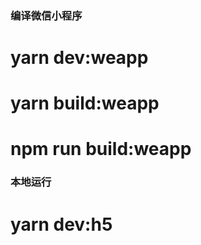 ### 编译微信小程序

#  yarn dev:weapp

#  yarn build:weapp    
#  npm run build:weapp


### 本地运行
#  yarn dev:h5
